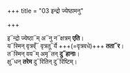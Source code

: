 +++
title = "03 इन्द्रो ज्येष्ठामनु"

+++

इ᳓न्द्रो ज्येष्ठा᳓म् अ᳓नु न᳓क्षत्रम् **एति**।  
य᳓स्मिन् वृत्रव्ँ᳓ वृत्रतू᳓र्ये +++(=वृत्रवधे)+++ **तता᳓र**।  
त᳓स्मिन् वय᳓म् अमृ᳓तन् **दु᳓हानाः**।  
क्षु᳓धन् **तरेम** दु᳓रितिन् दु᳓रिष्टिम्।  

